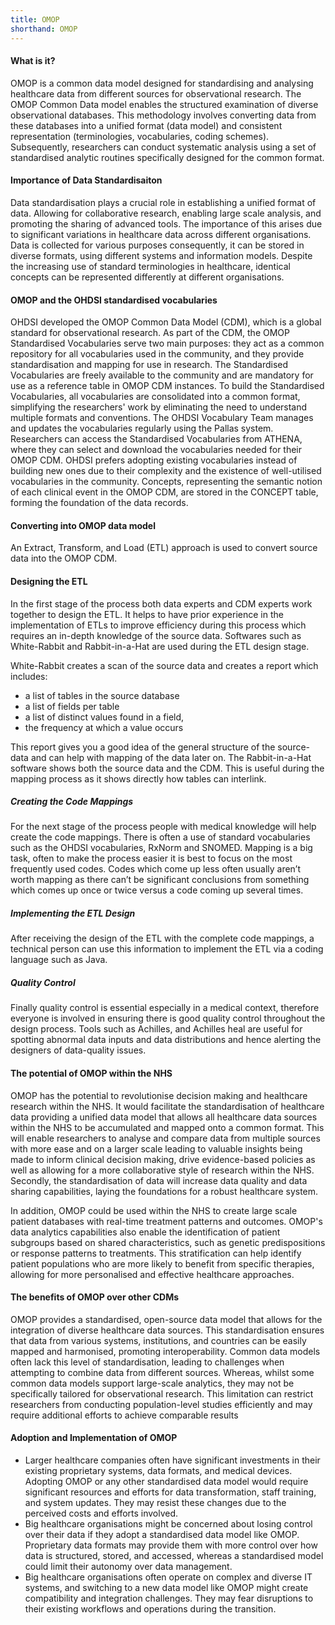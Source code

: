 ```yaml
---
title: OMOP
shorthand: OMOP
---
```



#### What is it?
OMOP is a common data model designed for standardising and analysing healthcare data from different sources for observational research. The OMOP Common Data model enables the structured examination of diverse observational databases. This methodology involves converting data from these databases into a unified format (data model) and consistent representation (terminologies, vocabularies, coding schemes). Subsequently, researchers can conduct systematic analysis using a set of standardised analytic routines specifically designed for the common format.

#### Importance of Data Standardisaiton
Data standardisation plays a crucial role in establishing a unified format of data. Allowing for collaborative research, enabling large scale analysis, and promoting the sharing of advanced tools. The importance of this arises due to significant variations in healthcare data across different organisations. Data is collected for various purposes consequently, it can be stored in diverse formats, using different systems and information models. Despite the increasing use of standard terminologies in healthcare, identical concepts can be represented differently at different organisations.  

#### OMOP and the OHDSI standardised vocabularies
OHDSI developed the OMOP Common Data Model (CDM), which is a global standard for observational research. As part of the CDM, the OMOP Standardised Vocabularies serve two main purposes: they act as a common repository for all vocabularies used in the community, and they provide standardisation and mapping for use in research. The Standardised Vocabularies are freely available to the community and are mandatory for use as a reference table in OMOP CDM instances.
To build the Standardised Vocabularies, all vocabularies are consolidated into a common format, simplifying the researchers' work by eliminating the need to understand multiple formats and conventions. The OHDSI Vocabulary Team manages and updates the vocabularies regularly using the Pallas system. Researchers can access the Standardised Vocabularies from ATHENA, where they can select and download the vocabularies needed for their OMOP CDM. OHDSI prefers adopting existing vocabularies instead of building new ones due to their complexity and the existence of well-utilised vocabularies in the community. Concepts, representing the semantic notion of each clinical event in the OMOP CDM, are stored in the CONCEPT table, forming the foundation of the data records.

#### Converting into OMOP data model 
An Extract, Transform, and Load (ETL) approach is used to convert source data into the OMOP CDM.

#### Designing the ETL 
In the first stage of the process both data experts and CDM experts work together to design the ETL. It helps to have prior experience in the implementation of ETLs to improve efficiency during this process which requires an in-depth knowledge of  the source data. Softwares such as White-Rabbit and Rabbit-in-a-Hat are used during the ETL design stage.

White-Rabbit creates a scan of the source data and creates a report which includes:
- a list of tables in the source database 
- a list of fields per table
- a list of distinct values found in a field,
- the frequency at which a value occurs

This report gives you a good idea of the general structure of the source-data and can help with mapping of the data later on. The Rabbit-in-a-Hat software shows both the source data and the CDM. This is useful during the mapping process as it shows directly how tables can interlink.

##### Creating the Code Mappings
For the next stage of the process people with medical knowledge will help create the code mappings. There is often a use of standard vocabularies such as the OHDSI vocabularies, RxNorm and SNOMED. Mapping is a big task, often to make the process easier it is best to focus on the most frequently used codes. Codes which come up less often usually aren’t worth mapping as there can’t be significant conclusions from something which comes up once or twice versus a code coming up several times.

##### Implementing the ETL Design 
After receiving the design of the ETL with the complete code mappings, a technical person can use this information to implement the ETL via a coding language such as Java. 

##### Quality Control 
Finally quality control is essential especially in a medical context, therefore everyone is involved in ensuring there is good quality control throughout the design process. Tools such as Achilles, and Achilles heal are useful for spotting abnormal data inputs and data distributions and hence alerting the designers of data-quality issues.

#### The potential of OMOP within the NHS
OMOP has the potential to revolutionise decision making and healthcare research within the NHS. It would facilitate the standardisation of healthcare data providing a unified data model that allows all healthcare data sources within the NHS to be accumulated and mapped onto a common format. This will enable researchers to analyse and compare data from multiple sources with more ease and on a larger scale leading to valuable insights being made to inform clinical decision making, drive evidence-based policies as well as allowing for a more collaborative style of research within the NHS. Secondly, the standardisation of data will increase data quality and data sharing capabilities, laying the foundations for a robust healthcare system.

In addition, OMOP could be used within the NHS to create large scale patient databases with real-time treatment patterns and outcomes. OMOP's data analytics capabilities also enable the identification of patient subgroups based on shared characteristics, such as genetic predispositions or response patterns to treatments. This stratification can help identify patient populations who are more likely to benefit from specific therapies, allowing for more personalised and effective healthcare approaches.

#### The benefits of OMOP over other CDMs 
OMOP provides a standardised, open-source data model that allows for the integration of diverse healthcare data sources. This standardisation ensures that data from various systems, institutions, and countries can be easily mapped and harmonised, promoting interoperability. Common data models often lack this level of standardisation, leading to challenges when attempting to combine data from different sources. Whereas, whilst some common data models support large-scale analytics, they may not be specifically tailored for observational research. This limitation can restrict researchers from conducting population-level studies efficiently and may require additional efforts to achieve comparable results
 
#### Adoption and Implementation of OMOP
- Larger healthcare companies often have significant investments in their existing proprietary systems, data formats, and medical devices. Adopting OMOP or any other standardised data model would require significant resources and efforts for data transformation, staff training, and system updates. They may resist these changes due to the perceived costs and efforts involved.
- Big healthcare organisations might be concerned about losing control over their data if they adopt a standardised data model like OMOP. Proprietary data formats may provide them with more control over how data is structured, stored, and accessed, whereas a standardised model could limit their autonomy over data management.
- Big healthcare organisations often operate on complex and diverse IT systems, and switching to a new data model like OMOP might create compatibility and integration challenges. They may fear disruptions to their existing workflows and operations during the transition.
